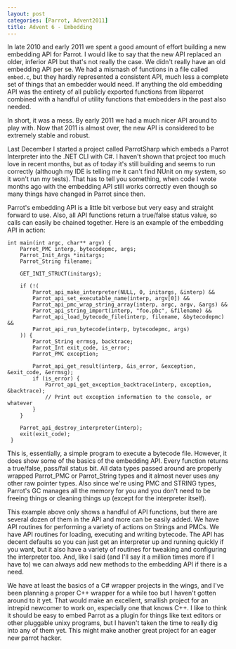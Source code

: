 ```yaml
---
layout: post
categories: [Parrot, Advent2011]
title: Advent 6 - Embedding
---
```


In late 2010 and early 2011 we spent a good amount of effort building a new
embedding API for Parrot. I would like to say that the new API replaced an
older, inferior API but that's not really the case. We didn't really have an
old embedding API per se. We had a mismash of functions in a file called
`embed.c`, but they hardly represented a consistent API, much less a complete
set of things that an embedder would need. If anything the old embedding API
was the entirety of all publicly exported functions from libparrot combined
with a handful of utility functions that embedders in the past also needed.

In short, it was a mess. By early 2011 we had a much nicer API around to play
with. Now that 2011 is almost over, the new API is considered to be extremely
stable and robust.

Last December I started a project called ParrotSharp which embeds a Parrot
Interpreter into the .NET CLI with C#. I haven't shown that project too much
love in recent months, but as of today it's still building and seems to run
correctly (although my IDE is telling me it can't find NUnit on my system, so
it won't run my tests). That has to tell you something, when code I wrote
months ago with the embedding API still works correctly even though so many
things have changed in Parrot since then.

Parrot's embedding API is a little bit verbose but very easy and straight
forward to use. Also, all API functions return a true/false status value, so
calls can easily be chained together. Here is an example of the embedding API
in action:

    int main(int argc, char** argv) {
        Parrot_PMC interp, bytecodepmc, args;
        Parrot_Init_Args *initargs;
        Parrot_String filename;

        GET_INIT_STRUCT(initargs);

        if (!(
            Parrot_api_make_interpreter(NULL, 0, initargs, &interp) &&
            Parrot_api_set_executable_name(interp, argv[0]) &&
            Parrot_api_pmc_wrap_string_array(interp, argc, argv, &args) &&
            Parrot_api_string_import(interp, "foo.pbc", &filename) &&
            Parrot_api_load_bytecode_file(interp, filename, &bytecodepmc) &&
            Parrot_api_run_bytecode(interp, bytecodepmc, args)
        )) {
            Parrot_String errmsg, backtrace;
            Parrot_Int exit_code, is_error;
            Parrot_PMC exception;

            Parrot_api_get_result(interp, &is_error, &exception, &exit_code, &errmsg);
            if (is_error) {
                Parrot_api_get_exception_backtrace(interp, exception, &backtrace);
                // Print out exception information to the console, or whatever
            }
        }

        Parrot_api_destroy_interpreter(interp);
        exit(exit_code);
     }

This is, essentially, a simple program to execute a bytecode file. However, it
does show some of the basics of the embedding API. Every function returns a
true/false, pass/fail status bit. All data types passed around are properly
wrapped Parrot_PMC or Parrot_String types and it almost never uses any other
raw pointer types. Also since we're using PMC and STRING types, Parrot's GC
manages all the memory for you and you don't need to be freeing things or
cleaning things up (except for the interpreter itself).

This example above only shows a handful of API functions, but there are several
dozen of them in the API and more can be easily added. We have API routines for
performing a variety of actions on Strings and PMCs. We have API routines for
loading, executing and writing bytecode. The API has decent defaults so you can
just get an interpreter up and running quickly if you want, but it also have a
variety of routines for tweaking and configuring the interpreter too. And, like
I said (and I'll say it a million times more if I have to) we can always add new
methods to the embedding API if there is a need.

We have at least the basics of a C# wrapper projects in the wings, and I've been
planning a proper C++ wrapper for a while too but I haven't gotten around to
it yet. That would make an excellent, smallish project for an intrepid newcomer
to work on, especially one that knows C++. I like to think it should be easy to
embed Parrot as a plugin for things like text editors or other pluggable unixy
programs, but I haven't taken the time to really dig into any of them yet. This
might make another great project for an eager new parrot hacker.

